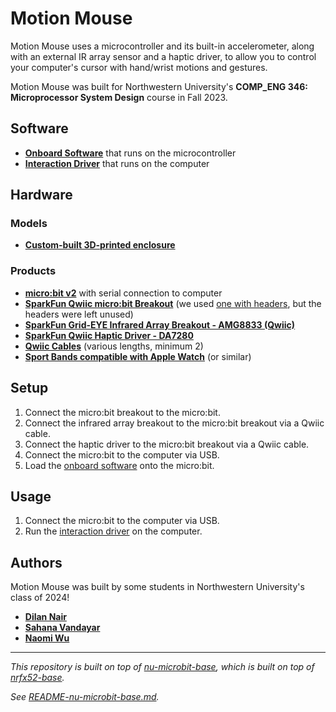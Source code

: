 # Motion Mouse

Motion Mouse uses a microcontroller and its built-in accelerometer, along with an external IR array sensor and a haptic driver, to allow you to control your computer's cursor with hand/wrist motions and gestures.

Motion Mouse was built for Northwestern University's **COMP_ENG 346: Microprocessor System Design** course in Fall 2023.

## Software

- [**Onboard Software**](software/apps/motion_mouse/) that runs on the microcontroller
- [**Interaction Driver**](mouse_driver/) that runs on the computer

## Hardware

### Models

- [**Custom-built 3D-printed enclosure**](https://cad.onshape.com/documents/1f374a1d7cd6b85a25884c38/w/b78bf1843882e2c558f02bcb/e/4411117a622a65413be4be04?renderMode=0&uiState=656ed59a93369b20157422b8)

### Products

- [**micro:bit v2**](https://microbit.org/new-microbit/) with serial connection to computer
- [**SparkFun Qwiic micro:bit Breakout**](https://www.sparkfun.com/products/16445) (we used [one with headers](https://www.sparkfun.com/products/16446), but the headers were left unused)
- [**SparkFun Grid-EYE Infrared Array Breakout - AMG8833 (Qwiic)**](https://www.sparkfun.com/products/14607)
- [**SparkFun Qwiic Haptic Driver - DA7280**](https://www.sparkfun.com/products/17590)
- [**Qwiic Cables**](https://www.sparkfun.com/categories/tags/qwiic-cables) (various lengths, minimum 2)
- [**Sport Bands compatible with Apple Watch**](https://www.amazon.com/gp/product/B09KNCDSWN/ref=ppx_yo_dt_b_search_asin_title?ie=UTF8&th=1) (or similar)

## Setup

1. Connect the micro:bit breakout to the micro:bit.
2. Connect the infrared array breakout to the micro:bit breakout via a Qwiic cable.
3. Connect the haptic driver to the micro:bit breakout via a Qwiic cable.
4. Connect the micro:bit to the computer via USB.
5. Load the [onboard software](software/apps/motion_mouse/) onto the micro:bit.

## Usage

1. Connect the micro:bit to the computer via USB.
2. Run the [interaction driver](mouse_driver/) on the computer.

## Authors

Motion Mouse was built by some students in Northwestern University's class of 2024!

- [**Dilan Nair**](https://github.com/dilanx)
- [**Sahana Vandayar**](https://github.com/sahanamvandayar)
- [**Naomi Wu**](https://github.com/nawu1552)

---

*This repository is built on top of [nu-microbit-base](https://github.com/nu-ce346/nu-microbit-base), which is built on top of [nrfx52-base](https://github.com/lab11/nrf52x-base).*

*See [README-nu-microbit-base.md](README-nu-microbit-base.md).*
